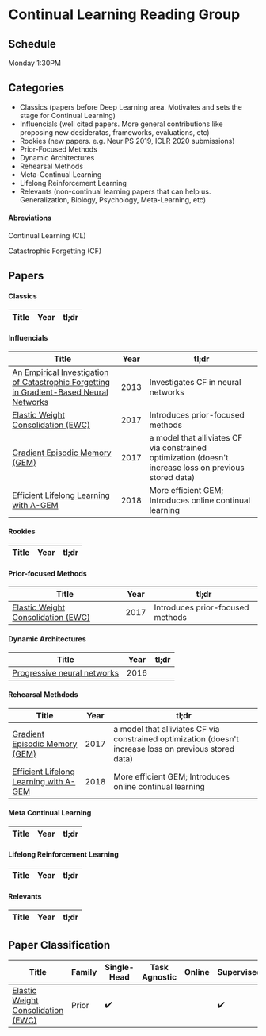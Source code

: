 # Continual Learning Reading Group

## Schedule

Monday 1:30PM

## Categories

* Classics (papers before Deep Learning area. Motivates and sets the stage for Continual Learning)
* Influencials (well cited papers. More general contributions like proposing new desideratas, frameworks, evaluations, etc)
* Rookies (new papers. e.g. NeurIPS 2019, ICLR 2020 submissions)
* Prior-Focused Methods
* Dynamic Architectures
* Rehearsal Methods
* Meta-Continual Learning
* Lifelong Reinforcement Learning
* Relevants (non-continual learning papers that can help us. Generalization, Biology, Psychology, Meta-Learning, etc)

#### Abreviations

Continual Learning (CL)

Catastrophic Forgetting (CF)


## Papers

#### Classics

Title | Year | tl;dr
--- | --- | ---

#### Influencials

Title | Year | tl;dr
--- | --- | ---
[An Empirical Investigation of Catastrophic Forgetting in Gradient-Based Neural Networks](https://arxiv.org/abs/1312.6211) | 2013 | Investigates CF in neural networks
[Elastic Weight Consolidation (EWC)](https://www.pnas.org/content/pnas/114/13/3521.full.pdf) | 2017 | Introduces prior-focused methods
[Gradient Episodic Memory (GEM)](https://arxiv.org/abs/1706.08840) | 2017 | a model that alliviates CF via constrained optimization (doesn't increase loss on previous stored data)
[Efficient Lifelong Learning with A-GEM](https://arxiv.org/abs/1812.00420) | 2018 | More efficient GEM; Introduces online continual learning

#### Rookies

Title | Year | tl;dr
--- | --- | ---

#### Prior-focused Methods

Title | Year | tl;dr
--- | --- | ---
[Elastic Weight Consolidation (EWC)](https://www.pnas.org/content/pnas/114/13/3521.full.pdf) | 2017 | Introduces prior-focused methods


#### Dynamic Architectures

Title | Year | tl;dr
--- | --- | ---
[Progressive neural networks](https://arxiv.org/abs/1606.04671) | 2016 |

#### Rehearsal Methdods

Title | Year | tl;dr
--- | --- | ---
[Gradient Episodic Memory (GEM)](https://arxiv.org/abs/1706.08840) | 2017 | a model that alliviates CF via constrained optimization (doesn't increase loss on previous stored data)
[Efficient Lifelong Learning with A-GEM](https://arxiv.org/abs/1812.00420) | 2018 | More efficient GEM; Introduces online continual learning


#### Meta Continual Learning

Title | Year | tl;dr
--- | --- | ---

#### Lifelong Reinforcement Learning

Title | Year | tl;dr
--- | --- | ---

#### Relevants 

Title | Year | tl;dr
--- | --- | ---


## Paper Classification


Title | Family | Single-Head | Task Agnostic | Online | Supervised | Generative | RL
--- | --- | --- | --- | --- | --- | --- | ---
[Elastic Weight Consolidation (EWC)](https://www.pnas.org/content/pnas/114/13/3521.full.pdf) | Prior | :heavy_check_mark: | | | :heavy_check_mark: | | :heavy_check_mark: 
